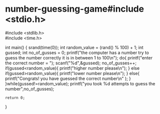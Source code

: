 # number-guessing-game#include <stdio.h>
#include <stdlib.h>  
#include <time.h>    

int main() {
    srand(time(0));
    int random_value = (rand() % 100) + 1;
    int gussed;
    int no_of_gusses = 0;
    printf("the computer has a number try to guess the number correctly it is in between 1 to 100\n");
    do{
        printf("enter the correct number =  ");
        scanf("%d",&gussed);
      no_of_gusses++;
        if(gussed<random_value){
            printf("higher number please\n");
        }
        else if(gussed>random_value){
            printf("lower number please\n");
        }
        else{
            printf("Congrats! you have guessed the correct number\n" );
        }
    }while(gussed!=random_value);
    printf("you  took %d attempts to guess the number",no_of_gusses);

    return 0;
}
